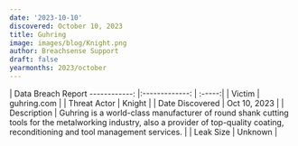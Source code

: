 ```yaml
---
date: '2023-10-10'
discovered: October 10, 2023
title: Guhring
image: images/blog/Knight.png
author: Breachsense Support
draft: false
yearmonths: 2023/october
---
```



| Data Breach Report
------------:     |:-------------:    | :-----:|
| Victim      | guhring.com      | 
| Threat Actor      | Knight      | 
| Date Discovered      | Oct 10, 2023      | 
| Description      | Guhring is a world-class manufacturer of round shank cutting tools for the metalworking industry, also a provider of top-quality coating, reconditioning and tool management services.      | 
| Leak Size      | Unknown      | 

